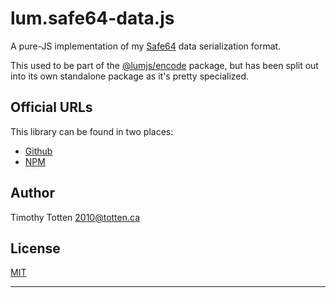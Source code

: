 # lum.safe64-data.js

A pure-JS implementation of my [Safe64] data serialization format.

This used to be part of the [@lumjs/encode] package, but has been split
out into its own standalone package as it's pretty specialized.

## Official URLs

This library can be found in two places:

 * [Github](https://github.com/supernovus/lum.safe64-data.js)
 * [NPM](https://www.npmjs.com/package/@lumjs/safe64-data)

## Author

Timothy Totten <2010@totten.ca>

## License

[MIT](https://spdx.org/licenses/MIT.html)

---

[Safe64]: https://github.com/supernovus/lum.encode.php
[@lumjs/encode]: https://github.com/supernovus/lum.encode.js

